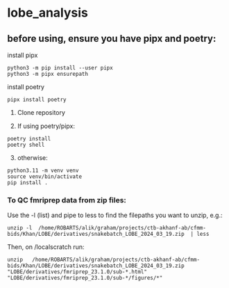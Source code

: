 # lobe_analysis


## before using, ensure you have pipx and poetry:


install pipx
```
python3 -m pip install --user pipx
python3 -m pipx ensurepath
```

install poetry
```
pipx install poetry
```


1. Clone repository


2. If using poetry/pipx:

```
poetry install
poetry shell
```

3. otherwise:

```
python3.11 -m venv venv
source venv/bin/activate
pip install .
```


### To QC fmriprep data from zip files:

Use the -l (list) and pipe to less to find the filepaths you want to unzip, e.g.:
```
unzip -l  /home/ROBARTS/alik/graham/projects/ctb-akhanf-ab/cfmm-bids/Khan/LOBE/derivatives/snakebatch_LOBE_2024_03_19.zip  | less
```


Then, on /localscratch run:
```
unzip   /home/ROBARTS/alik/graham/projects/ctb-akhanf-ab/cfmm-bids/Khan/LOBE/derivatives/snakebatch_LOBE_2024_03_19.zip  "LOBE/derivatives/fmriprep_23.1.0/sub-*.html" "LOBE/derivatives/fmriprep_23.1.0/sub-*/figures/*"
```

